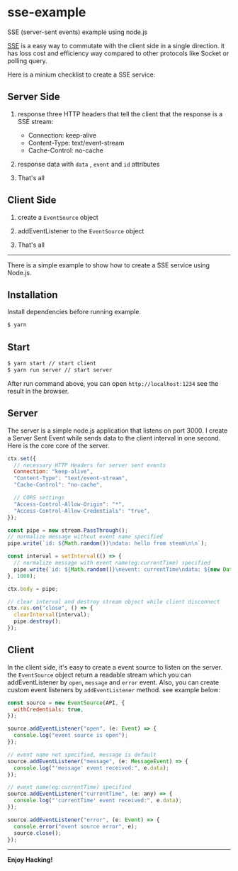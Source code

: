 # sse-example

SSE (server-sent events) example using node.js

[SSE](https://developer.mozilla.org/en-US/docs/Web/API/Server-sent_events) is a easy way to commutate with the client side in a single direction. it has loss cost and efficiency way compared to other protocols like Socket or polling query.

Here is a minium checklist to create a SSE service:

## Server Side

1. response three HTTP headers that tell the client that the response is a SSE stream:

   - Connection: keep-alive
   - Content-Type: text/event-stream
   - Cache-Control: no-cache

2. response data with `data` , `event` and `id` attributes

3. That's all

## Client Side

1. create a `EventSource` object

2. addEventListener to the `EventSource` object

3. That's all

---

There is a simple example to show how to create a SSE service using Node.js.

## Installation

Install dependencies before running example.

```bash
$ yarn
```

## Start

```bash
$ yarn start // start client
$ yarn run server // start server
```

After run command above, you can open `http://localhost:1234` see the result in the browser.

## Server

The server is a simple node.js application that listens on port 3000. I create a Server Sent Event while sends data to the client interval in one second. Here is the core core of the server.

```javascript
ctx.set({
  // necessary HTTP Headers for server sent events
  Connection: "keep-alive",
  "Content-Type": "text/event-stream",
  "Cache-Control": "no-cache",

  // CORS settings
  "Access-Control-Allow-Origin": "*",
  "Access-Control-Allow-Credentials": "true",
});

const pipe = new stream.PassThrough();
// normalize message without event name specified
pipe.write(`id: ${Math.random()}\ndata: hello from steam\n\n`);

const interval = setInterval(() => {
  // normalize message with event name(eg:currentTime) specified
  pipe.write(`id: ${Math.random()}\nevent: currentTime\ndata: ${new Date().toUTCString()}\n\n`);
}, 1000);

ctx.body = pipe;

// clear interval and destroy stream object while client disconnect
ctx.res.on("close", () => {
  clearInterval(interval);
  pipe.destroy();
});
```

## Client

In the client side, it's easy to create a event source to listen on the server. the `EventSource` object return a readable stream which you can addEventListener by `open`, `message` and `error` event. Also, you can create custom event listeners by `addEventListener` method. see example below:

```javascript
const source = new EventSource(API, {
  withCredentials: true,
});

source.addEventListener("open", (e: Event) => {
  console.log("event source is open");
});

// event name not specified, message is default
source.addEventListener("message", (e: MessageEvent) => {
  console.log("'message' event received:", e.data);
});

// event name(eg:currentTime) specified
source.addEventListener("currentTime", (e: any) => {
  console.log("'currentTime' event received:", e.data);
});

source.addEventListener("error", (e: Event) => {
  console.error("event source error", e);
  source.close();
});
```

---

**Enjoy Hacking!**
